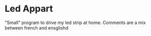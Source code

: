 # Led Appart

"Small" program to drive my led strip at home.
Comments are a mix between french and ensglishd




